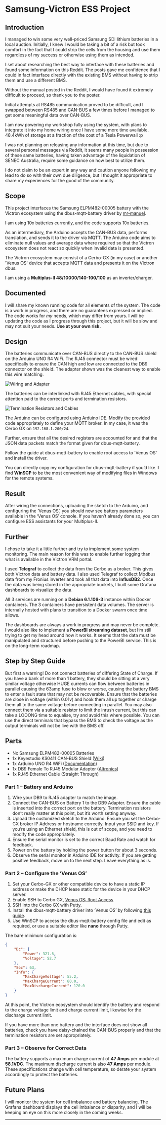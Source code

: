 # Samsung-Victron ESS Project

## Introduction

I managed to win some very well-priced Samsung SDI lithium batteries in a local auction. Initially, I knew I would be taking a bit of a risk but took comfort in the fact that I could strip the cells from the housing and use them regardless of my success or otherwise using them as intended.

I set about researching the best way to interface with these batteries and found some information on this Reddit. The posts gave me confidence that I could in fact interface directly with the existing BMS without having to strip them and use a different BMS.

Without the manual posted in the Reddit, I would have found it extremely difficult to proceed, so thank you to the poster.

Initial attempts at RS485 communication proved to be difficult, and I swapped between RS485 and CAN-BUS a few times before I managed to get some meaningful data over CAN-BUS.

I am now powering my workshop fully using the system, with plans to integrate it into my home wiring once I have some more time available. 48.4kWh of storage at a fraction of the cost of a Tesla Powerwall :p

I was not planning on releasing any information at this time, but due to several personal messages via Reddit, it seems many people in possession of these same batteries, having taken advantage of the liquidation of SENEC Australia, require some guidance on how best to utilize them.

I do not claim to be an expert in any way and caution anyone following my lead to do so with their own due diligence, but I thought it appropriate to share my experiences for the good of the community.

## Scope

This project interfaces the Samsung ELPM482-00005 battery with the Victron ecosystem using the dbus-mqtt-battery driver by [mr-manuel](https://github.com/mr-manuel/venus-os_dbus-mqtt-battery).

I am using 10x batteries currently, and the code supports 10x batteries.

As an intermediary, the Arduino accepts the CAN-BUS data, performs translation, and sends it to the driver via MQTT. The Arduino code aims to eliminate null values and average data where required so that the Victron ecosystem does not react so quickly when invalid data is presented.

The Victron ecosystem may consist of a Cerbo-GX (in my case) or another 'Venus OS' device that accepts MQTT data and presents it on the Victron dbus.

I am using a **Multiplus-II 48/10000/140-100/100** as an inverter/charger.

## Documented

I will share my known running code for all elements of the system. The code is a work in progress, and there are no guarantees expressed or implied. The code works for *my* needs, which may differ from yours. I will be updating the code as I progress through this project, but it will be slow and may not suit your needs. **Use at your own risk.**

## Design

The batteries communicate over CAN-BUS directly to the CAN-BUS shield on the Arduino UNO R4 WiFi. The RJ45 connector must be wired specifically to ensure the CAN high and low are connected to the DB9 connector on the shield. The adapter shown was the cleanest way to enable this wire matching.

![Wiring and Adapter](IMAGE_LINK)

The batteries can be interlinked with RJ45 Ethernet cables, with special attention paid to the correct ports and termination resistors.

![Termination Resistors and Cables](IMAGE_LINK)

The Arduino can be configured using Arduino IDE. Modify the provided code appropriately to define your MQTT broker. In my case, it was the Cerbo GX on `192.168.1.200/24`.

Further, ensure that all the desired registers are accounted for and that the JSON data packets match the format given for dbus-mqtt-battery.

Follow the guide at dbus-mqtt-battery to enable root access to 'Venus OS' and install the driver.

You can directly copy my configuration for dbus-mqtt-battery if you’d like. I find **WinSCP** to be the most convenient way of modifying files in Windows for the remote systems.

## Result

After wiring the connections, uploading the sketch to the Arduino, and configuring the ‘Venus OS’, you should now see battery parameters available in the ‘Venus OS’ console. If you haven’t already done so, you can configure ESS assistants for your Multiplus-II.

## Further

I chose to take it a little further and try to implement some system monitoring. The main reason for this was to enable further logging than what is available in the Victron VRM portal.

I used **Telegraf** to collect the data from the Cerbo as a broker. This gives both Victron data and battery data. I also used Telegraf to collect Modbus data from my Fronius inverter and took all that data into **InfluxDB2**. Once the data was being stored in the appropriate buckets, I built some Grafana dashboards to visualize the data.

All 3 services are running on a **Debian 6.1.106-3** instance within Docker containers. The 3 containers have persistent data volumes. The server is internally hosted with plans to transition to a Docker swarm once time allows.

The dashboards are always a work in progress and may never be complete. I would also like to implement a **PowerBI streaming dataset**, but I’m still trying to get my head around how it works. It seems that the data must be manipulated and structured before pushing to the PowerBI service. This is on the long-term roadmap.

## Step by Step Guide
But first a warning!
Do not connect batteries of differing State of Charge. If you have a bank of more than 1 battery, they should be sitting at a very similar voltage otherwise HUGE currents can flow between batteries in parallel causing the 63amp fuse to blow or worse, causing the battery BMS to enter a fault state that may not be recoverable. Ensure that the batteries are close in voltage (within 0.01v) and hook them all up together or charge them all to the same voltage before connecting in parallel. You may also connect them via a suitable resistor to limit the inrush current, but this can take a LOOONG time to equalise, try and avoid this where possible. You can use the direct terminals that bypass the BMS to check the voltage as the output terminals will not be live with the BMS off.

## Parts
- Nx Samsung ELPM482-00005 Batteries
- 1x Keyestudio KS0411 CAN-BUS Shield ([Wiki](https://wiki.keyestudio.com))
- 1x Arduino UNO R4 WiFi ([Documentation](https://www.arduino.cc/))
- 1x DB9 Female To RJ45 Modular Adapter ([Altronics](https://www.altronics.com.au/))
- 1x RJ45 Ethernet Cable (Straight Through)


### Part 1 – Battery and Arduino

1. Wire your DB9 to RJ45 adapter to match the image.
2. Connect the CAN-BUS on Battery 1 to the DB9 Adapter. Ensure the cable is inserted into the correct port on the battery. Termination resistors don’t really matter at this point, but it’s worth setting anyway.
3. Upload the customized sketch to the Arduino. Ensure you set the Cerbo-GX broker IP Address or hostname correctly. Input your SSID and key. If you’re using an Ethernet shield, this is out of scope, and you need to modify the code appropriately.
4. Ensure the serial monitor is set to the correct Baud Rate and watch for feedback.
5. Power on the battery by holding the power button for about 3 seconds.
6. Observe the serial monitor in Arduino IDE for activity. If you are getting positive feedback, move on to the next step. Leave everything as is.

### Part 2 – Configure the ‘Venus OS’

1. Set your Cerbo-GX or other compatible device to have a static IP address or make the DHCP lease static for the device in your DHCP server.
2. Enable SSH to Cerbo GX, [Venus OS: Root Access](https://www.victronenergy.com/live/venus-os:root_access).
3. SSH into the Cerbo GX with Putty.
4. Install the dbus-mqtt-battery driver into ‘Venus OS’ by following [this guide](https://github.com/mr-manuel/venus-os_dbus-mqtt-battery).
5. Use WinSCP to access the dbus-mqtt-battery config file and edit as required, or use a suitable editor like **nano** through Putty.

The bare minimum configuration is:

```json
{
    "Dc": {
        "Power": 321.6,
        "Voltage": 52.7
    },
    "Soc": 63,
    "Info": {
        "MaxChargeVoltage": 55.2,
        "MaxChargeCurrent": 80.0,
        "MaxDischargeCurrent": 120.0
    }
}
```

At this point, the Victron ecosystem should identify the battery and respond to the charge voltage limit and charge current limit, likewise for the discharge current limit.

If you have more than one battery and the interface does not show all batteries, check you have daisy-chained the CAN-BUS properly and that the termination resistors are set appropriately.

### Part 3 – Observe for Correct Data

The battery supports a maximum charge current of **47 Amps** per module at **58.1VDC**. The maximum discharge current is also **47 Amps** per module. These specifications change with cell temperature, so derate your system accordingly to protect the batteries.





## Future Plans

I will monitor the system for cell imbalance and battery balancing. The Grafana dashboard displays the cell imbalance or disparity, and I will be keeping an eye on this more closely in the coming weeks.

---
